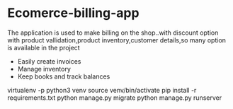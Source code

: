 # Ecomerce-billing-app
 The application is used to make billing on the shop..with discount option with product vallidation,product inventory,customer details,so many option is available in the project

* Easily create invoices
* Manage inventory
* Keep books and track balances



virtualenv -p python3 venv
source venv/bin/activate
pip install -r requirements.txt
python manage.py migrate
python manage.py runserver
